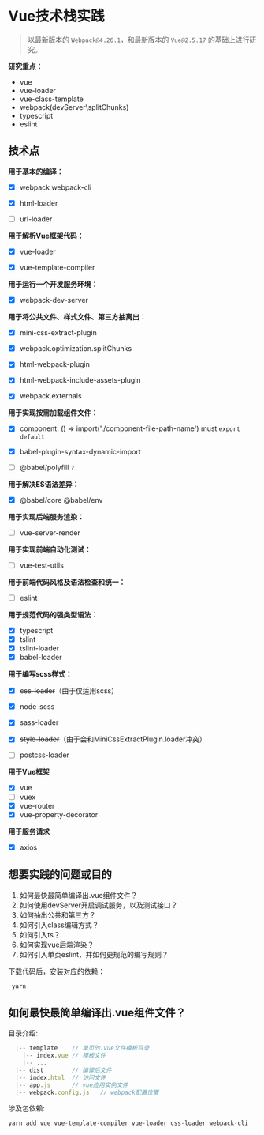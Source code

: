 # Vue技术栈实践

> 以最新版本的 ``Webpack@4.26.1``，和最新版本的 ``Vue@2.5.17`` 的基础上进行研究。

**研究重点：**
  - vue
  - vue-loader
  - vue-class-template
  - webpack(devServer\splitChunks)
  - typescript
  - eslint

## 技术点

**用于基本的编译：**
- [x] webpack webpack-cli
- [x] html-loader
- [ ] url-loader


**用于解析Vue框架代码：**
- [x] vue-loader
- [x] vue-template-compiler


**用于运行一个开发服务环境：**
- [x] webpack-dev-server


**用于将公共文件、样式文件、第三方抽离出：**
- [x] mini-css-extract-plugin
- [x] webpack.optimization.splitChunks
- [x] html-webpack-plugin
- [x] html-webpack-include-assets-plugin
- [x] webpack.externals


**用于实现按需加载组件文件：**
- [x] component: () => import('./component-file-path-name') must `export default`
- [x] babel-plugin-syntax-dynamic-import
- [ ] @babel/polyfill `?`


**用于解决ES语法差异：**
- [x] @babel/core @babel/env


**用于实现后端服务渲染：**
- [ ] vue-server-render


**用于实现前端自动化测试：**
- [ ] vue-test-utils


**用于前端代码风格及语法检查和统一：**
- [ ] eslint


**用于规范代码的强类型语法：**
- [x] typescript
- [x] tslint
- [x] tslint-loader
- [x] babel-loader

**用于编写scss样式：**
- [x] ~~css-loader~~（由于仅适用scss）
- [x] node-scss
- [x] sass-loader
- [x] ~~style-loader~~（由于会和MiniCssExtractPlugin.loader冲突）
- [ ] postcss-loader


**用于Vue框架**
- [x] vue
- [ ] vuex
- [x] vue-router
- [x] vue-property-decorator

**用于服务请求**
- [x] axios



## 想要实践的问题或目的
  1. 如何最快最简单编译出.vue组件文件？
  2. 如何使用devServer开启调试服务，以及测试接口？
  3. 如何抽出公共和第三方？
  4. 如何引入class编辑方式？
  5. 如何引入ts？
  6. 如何实现vue后端渲染？
  7. 如何引入单页eslint，并如何更规范的编写规则？

下载代码后，安装对应的依赖：
```javascript
 yarn
```

## 如何最快最简单编译出.vue组件文件？

目录介绍:
```javascript
  |-- template    // 单页的.vue文件模板目录
    |-- index.vue // 模板文件
    |-- ...
  |-- dist        // 编译后文件
  |-- index.html  // 访问文件
  |-- app.js      // vue应用实例文件
  |-- webpack.config.js   // webpack配置位置
```

涉及包依赖:
```c
yarn add vue vue-template-compiler vue-loader css-loader webpack-cli
```
